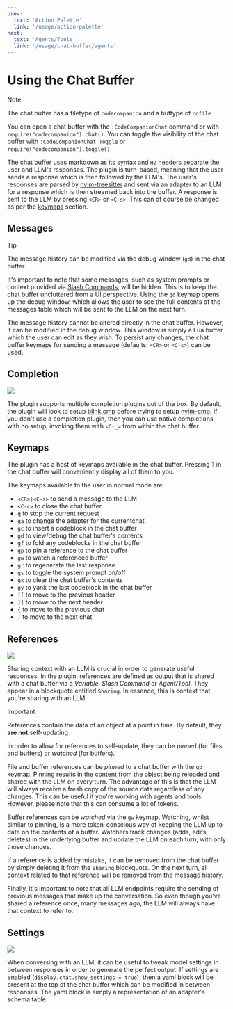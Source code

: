 ```yaml
---
prev:
  text: 'Action Palette'
  link: '/usage/action-palette'
next:
  text: 'Agents/Tools'
  link: '/usage/chat-buffer/agents'
---
```


# Using the Chat Buffer

> [!NOTE]
> The chat buffer has a filetype of `codecompanion` and a buftype of `nofile`

You can open a chat buffer with the `:CodeCompanionChat` command or with `require("codecompanion").chat()`. You can toggle the visibility of the chat buffer with `:CodeCompanionChat Toggle` or `require("codecompanion").toggle()`.

The chat buffer uses markdown as its syntax and `H2` headers separate the user and LLM's responses. The plugin is turn-based, meaning that the user sends a response which is then followed by the LLM's. The user's responses are parsed by [nvim-treesitter](https://github.com/nvim-treesitter/nvim-treesitter) and sent via an adapter to an LLM for a response which is then streamed back into the buffer. A response is sent to the LLM by pressing `<CR>` or `<C-s>`. This can of course be changed as per the [keymaps](#keymaps) section.

## Messages

> [!TIP]
> The message history can be modified via the debug window (`gd`) in the chat buffer

It's important to note that some messages, such as system prompts or context provided via [Slash Commands](/usage/chat-buffer/slash-commands), will be hidden. This is to keep the chat buffer uncluttered from a UI perspective. Using the `gd` keymap opens up the debug window, which allows the user to see the full contents of the messages table which will be sent to the LLM on the next turn.

The message history cannot be altered directly in the chat buffer. However, it can be modified in the debug window. This window is simply a Lua buffer which the user can edit as they wish. To persist any changes, the chat buffer keymaps for sending a message (defaults: `<CR>` or `<C-s>`) can be used.

## Completion

<img src="https://github.com/user-attachments/assets/02b4d5e2-3b40-4044-8a85-ccd6dfa6d271" />

The plugin supports multiple completion plugins out of the box. By default, the plugin will look to setup [blink.cmp](https://github.com/Saghen/blink.cmp) before trying to setup [nvim-cmp](https://github.com/hrsh7th/nvim-cmp). If you don't use a completion plugin, then you can use native completions with no setup, invoking them with `<C-_>` from within the chat buffer.

## Keymaps

The plugin has a host of keymaps available in the chat buffer. Pressing `?` in the chat buffer will conveniently display all of them to you.

The keymaps available to the user in normal mode are:

- `<CR>|<C-s>` to send a message to the LLM
- `<C-c>` to close the chat buffer
- `q` to stop the current request
- `ga` to change the adapter for the currentchat
- `gc` to insert a codeblock in the chat buffer
- `gd` to view/debug the chat buffer's contents
- `gf` to fold any codeblocks in the chat buffer
- `gp` to pin a reference to the chat buffer
- `gw` to watch a referenced buffer
- `gr` to regenerate the last response
- `gs` to toggle the system prompt on/off
- `gx` to clear the chat buffer's contents
- `gy` to yank the last codeblock in the chat buffer
- `[[` to move to the previous header
- `]]` to move to the next header
- `{` to move to the previous chat
- `}` to move to the next chat

## References

<img src="https://github.com/user-attachments/assets/1b44afe1-13f8-4c0f-9199-cb32439eb09e" />

Sharing context with an LLM is crucial in order to generate useful responses. In the plugin, references are defined as output that is shared with a chat buffer via a _Variable_, _Slash Command_ or _Agent/Tool_. They appear in a blockquote entitled `Sharing`. In essence, this is context that you're sharing with an LLM.

> [!IMPORTANT]
> References contain the data of an object at a point in time. By default, they **are not** self-updating

In order to allow for references to self-update, they can be _pinned_ (for files and buffers) or _watched_ (for buffers).

File and buffer references can be _pinned_ to a chat buffer with the `gp` keymap. Pinning results in the content from the object being reloaded and shared with the LLM on every turn. The advantage of this is that the LLM will always receive a fresh copy of the source data regardless of any changes. This can be useful if you're working with agents and tools. However, please note that this can consume a lot of tokens.

Buffer references can be _watched_ via the `gw` keymap. Watching, whilst similar to pinning, is a more token-conscious way of keeping the LLM up to date on the contents of a buffer. Watchers track changes (adds, edits, deletes) in the underlying buffer and update the LLM on each turn, with only those changes.

If a reference is added by mistake, it can be removed from the chat buffer by simply deleting it from the `Sharing` blockquote. On the next turn, all context related to that reference will be removed from the message history.

Finally, it's important to note that all LLM endpoints require the sending of previous messages that make up the conversation. So even though you've shared a reference once, many messages ago, the LLM will always have that context to refer to.

## Settings

<img src="https://github.com/user-attachments/assets/01f1e482-1f7b-474f-ae23-f25cc637f40a" />

When conversing with an LLM, it can be useful to tweak model settings in between responses in order to generate the perfect output. If settings are enabled (`display.chat.show_settings = true`), then a yaml block will be present at the top of the chat buffer which can be modified in between responses. The yaml block is simply a representation of an adapter's schema table.

